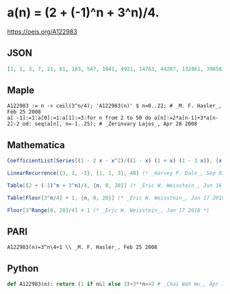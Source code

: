 # a\(n\) \= \(2 \+ \(\-1\)^n \+ 3^n\)/4\.
https://oeis.org/A122983
## JSON
```JSON
[1, 1, 3, 7, 21, 61, 183, 547, 1641, 4921, 14763, 44287, 132861, 398581, 1195743, 3587227, 10761681, 32285041, 96855123, 290565367, 871696101, 2615088301, 7845264903, 23535794707, 70607384121, 211822152361, 635466457083]
```
## Maple
```Maple
A122983 := n -> ceil(3^n/4); 'A122983(n)' $ n=0..22; # _M. F. Hasler_, Feb 25 2008
a[ -1]:=1:a[0]:=1:a[1]:=3:for n from 2 to 50 do a[n]:=2*a[n-1]+3*a[n-2]-2 od: seq(a[n], n=-1..25); # _Zerinvary Lajos_, Apr 28 2008
```
## Mathematica
```Mathematica
CoefficientList[Series[(1 - 2 x - x^2)/((1 - x) (1 + x) (1 - 3 x)), {x, 0, 40}], x] (* _Harvey P. Dale_, Sep 03 2013 *)
```
```Mathematica
LinearRecurrence[{3, 1, -3}, {1, 1, 3}, 40] (* _Harvey P. Dale_, Sep 03 2013 *)
```
```Mathematica
Table[(2 + (-1)^n + 3^n)/4, {n, 0, 20}] (* _Eric W. Weisstein_, Jun 16 2017 *)
```
```Mathematica
Table[Floor[3^n/4] + 1, {n, 0, 20}] (* _Eric W. Weisstein_, Jan 17 2018 *)
```
```Mathematica
Floor[3^Range[0, 20]/4] + 1 (* _Eric W. Weisstein_, Jan 17 2018 *)
```
## PARI
```PARI
A122983(n)=3^n\4+1 \\ _M. F. Hasler_, Feb 25 2008
```
## Python
```Python
def A122983(n): return (1 if n&1 else 3)+3**n>>2 # _Chai Wah Wu_, Apr 12 2023
```
